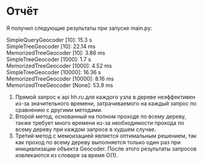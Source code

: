# Отчёт

Я получил следующие результаты при запуске main.py:

SimpleQueryGeocoder [10]: 15.3 s<br>
SimpleTreeGeocoder [10]: 22.14 ms<br>
MemorizedTreeGeocoder [10]: 3.86 ms<br>
SimpleTreeGeocoder [1000]: 1.7 s<br>
MemorizedTreeGeocoder [1000]: 4.52 ms<br>
SimpleTreeGeocoder [10000]: 16.36 s<br>
MemorizedTreeGeocoder [10000]: 8.16 ms<br>
MemorizedTreeGeocoder [None]: 53.9 ms<br>

1. Прямой запрос к api hh.ru для каждого узла в дереве неэффективен из-за значительного времени, затрачиваемого на каждый запрос по сравнению с другими методами.
2. Второй метод, основанный на полном проходе по всему дереву, также требует много времени из-за необходимости прохода по всему дереву при каждом запросе в худшем случае.
3. Третий метод с мемоизацией является оптимальным решением, так как проход по всему дереву выполняется только один раз при инициализации объекта Geocoder. После этого результаты запросов извлекаются из словаря за время O(1).